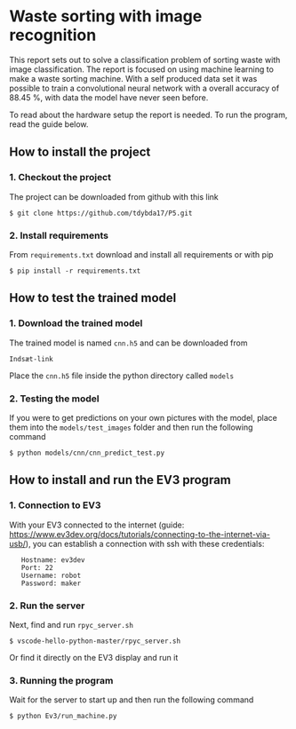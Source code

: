 # Waste sorting with image recognition

This report sets out to solve a classification problem of sorting waste with image classification. 
The report is focused on using machine learning to make a waste sorting machine. With a self produced 
data set it was possible to train a convolutional neural network with a overall accuracy of 
88.45 %, with data the model have never seen before.

To read about the hardware setup the report is needed. To run the program, read the guide below.

## How to install the project

### 1. Checkout the project
The project can be downloaded from github with this link

    $ git clone https://github.com/tdybda17/P5.git
    
### 2. Install requirements
From `requirements.txt` download and install all requirements or with pip

    $ pip install -r requirements.txt
    
    
## How to test the trained model

### 1. Download the trained model
The trained model is named `cnn.h5` and can be downloaded from

    Indsæt-link
    
Place the `cnn.h5` file inside the python directory called `models`
    
### 2. Testing the model
If you were to get predictions on your own pictures with the model, place them into the `models/test_images` 
folder and then run the following command

    $ python models/cnn/cnn_predict_test.py
    
## How to install and run the EV3 program
### 1. Connection to EV3
With your EV3 connected to the internet 
(guide: https://www.ev3dev.org/docs/tutorials/connecting-to-the-internet-via-usb/), you can establish a 
connection with ssh with these credentials:

       Hostname: ev3dev
       Port: 22
       Username: robot
       Password: maker

### 2. Run the server
Next, find and run `rpyc_server.sh`

    $ vscode-hello-python-master/rpyc_server.sh
    
Or find it directly on the EV3 display and run it


### 3. Running the program
Wait for the server to start up and then run the following command

    $ python Ev3/run_machine.py
    
